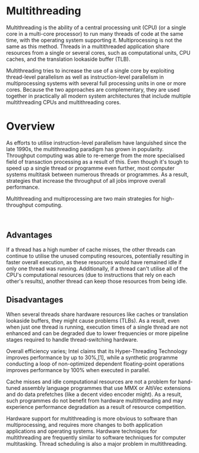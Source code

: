 <H1>Multithreading</H1>
Multithreading is the ability of a central processing unit (CPU) (or a single core in a multi-core processor) to run many threads of code at the same time, with the operating system supporting it. Multiprocessing is not the same as this method. Threads in a multithreaded application share resources from a single or several cores, such as computational units, CPU caches, and the translation lookaside buffer (TLB).

Multithreading tries to increase the use of a single core by exploiting thread-level parallelism as well as instruction-level parallelism in multiprocessing systems with several full processing units in one or more cores.
Because the two approaches are complementary, they are used together in practically all modern system architectures that include multiple multithreading CPUs and multithreading cores.
<br>
<H1>Overview</H1>
As efforts to utilise instruction-level parallelism have languished since the late 1990s, the multithreading paradigm has grown in popularity. Throughput computing was able to re-emerge from the more specialised field of transaction processing as a result of this. Even though it's tough to speed up a single thread or programme even further, most computer systems multitask between numerous threads or programmes. As a result, strategies that increase the throughput of all jobs improve overall performance.
<br>

Multithreading and multiprocessing are two main strategies for high-throughput computing.

<br>
<H2>Advantages</H2>
If a thread has a high number of cache misses, the other threads can continue to utilise the unused computing resources, potentially resulting in faster overall execution, as these resources would have remained idle if only one thread was running. Additionally, if a thread can't utilise all of the CPU's computational resources (due to instructions that rely on each other's results), another thread can keep those resources from being idle.

<H2>Disadvantages</H1>
When several threads share hardware resources like caches or translation lookaside buffers, they might cause problems (TLBs).
As a result, even when just one thread is running, execution times of a single thread are not enhanced and can be degraded due to lower frequencies or more pipeline stages required to handle thread-switching hardware.

Overall efficiency varies; Intel claims that its Hyper-Threading Technology improves performance by up to 30%,[1], while a synthetic programme conducting a loop of non-optimized dependent floating-point operations improves performance by 100% when executed in parallel.

Cache misses and idle computational resources are not a problem for hand-tuned assembly language programmes that use MMX or AltiVec extensions and do data prefetches (like a decent video encoder might). As a result, such programmes do not benefit from hardware multithreading and may experience performance degradation as a result of resource competition.

Hardware support for multithreading is more obvious to software than multiprocessing, and requires more changes to both application applications and operating systems. Hardware techniques for multithreading are frequently similar to software techniques for computer multitasking.
Thread scheduling is also a major problem in multithreading.
